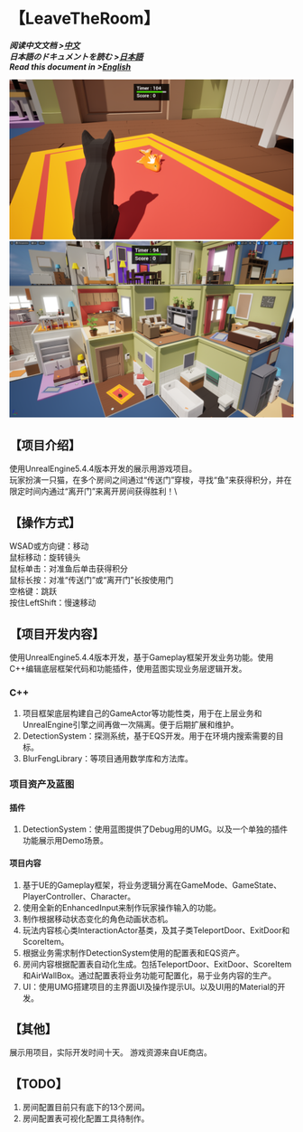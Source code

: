 # 【LeaveTheRoom】
***阅读中文文档 >[中文](README.md)***\
***日本語のドキュメントを読む >[日本語](README_ja.md)***\
***Read this document in >[English](README_en.md)***

![](Documents/LeaveTheRoom_1.png)
![](Documents/LeaveTheRoom_2.png)

## 【项目介绍】
使用UnrealEngine5.4.4版本开发的展示用游戏项目。\
玩家扮演一只猫，在多个房间之间通过“传送门”穿梭，寻找“鱼”来获得积分，并在限定时间内通过“离开门”来离开房间获得胜利！\

## 【操作方式】
WSAD或方向键：移动\
鼠标移动：旋转镜头\
鼠标单击：对准鱼后单击获得积分\
鼠标长按：对准“传送门”或“离开门”长按使用门\
空格键：跳跃\
按住LeftShift：慢速移动

## 【项目开发内容】
使用UnrealEngine5.4.4版本开发，基于Gameplay框架开发业务功能。使用C++编辑底层框架代码和功能插件，使用蓝图实现业务层逻辑开发。

### C++
1. 项目框架底层构建自己的GameActor等功能性类，用于在上层业务和UnrealEngine引擎之间再做一次隔离。便于后期扩展和维护。
2. DetectionSystem：探测系统，基于EQS开发。用于在环境内搜索需要的目标。
3. BlurFengLibrary：等项目通用数学库和方法库。

### 项目资产及蓝图
#### 插件
1. DetectionSystem：使用蓝图提供了Debug用的UMG。以及一个单独的插件功能展示用Demo场景。
#### 项目内容
1. 基于UE的Gameplay框架，将业务逻辑分离在GameMode、GameState、PlayerController、Character。
2. 使用全新的EnhancedInput来制作玩家操作输入的功能。
3. 制作根据移动状态变化的角色动画状态机。
4. 玩法内容核心类InteractionActor基类，及其子类TeleportDoor、ExitDoor和ScoreItem。
5. 根据业务需求制作DetectionSystem使用的配置表和EQS资产。
6. 房间内容根据配置表自动化生成。包括TeleportDoor、ExitDoor、ScoreItem和AirWallBox。通过配置表将业务功能可配置化，易于业务内容的生产。
7. UI：使用UMG搭建项目的主界面UI及操作提示UI。以及UI用的Material的开发。

## 【其他】
展示用项目，实际开发时间十天。
游戏资源来自UE商店。

## 【TODO】
1. 房间配置目前只有底下的13个房间。
2. 房间配置表可视化配置工具待制作。